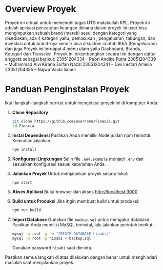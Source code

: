 # Overview Proyek 
Proyek ini dibuat untuk memenuhi tugas UTS matakuliah RPL. Proyek ini adalah aplikasi pencatatan keungan dimana dalam proyek ini user bisa menginputkan sebuah brand (merek) sesui dengan kategori yang disediakan, ada 4 kategori yaitu, pemasukan , pengeluaran, tabungan, dan investasi untuk brand-nya sendiri bisa dikustom contoh IKEA (Pengeluaran) dan juga Proyek ini terdapat 4 menu utam yaitu Dashboard, Brands, Kategori dan Transaksi.
Proyek ini dikembangkan secara tim dengan daftar anggota sebagai berikut:
23051204334 - Pebri Andika Putra 
23051204339 – Muhammad Alvi Kirana Zulfan Nazal 
23051204341 – Dwi Lestari Amelia 
23051204355 – Najwa Vaida Isnani 

# Panduan Penginstalan Proyek
Ikuti langkah-langkah berikut untuk menginstal proyek ini di komputer Anda:

1. **Clone Repository**
    ```bash
    git clone https://github.com/username/Finacia.git
    cd Finacia
    ```

2. **Instal Dependensi**
    Pastikan Anda memiliki Node.js dan npm terinstal. Kemudian jalankan:
    ```bash
    npm install
    ```

3. **Konfigurasi Lingkungan**
    Salin file `.env.example` menjadi `.env` dan sesuaikan konfigurasi sesuai kebutuhan Anda.

4. **Jalankan Proyek**
    Untuk menjalankan proyek secara lokal:
    ```bash
    npm start
    ```

5. **Akses Aplikasi**
    Buka browser dan akses [http://localhost:3000](http://localhost:3000).

6. **Build untuk Produksi**
    Jika ingin membuat build untuk produksi:
    ```bash
    npm run build
    ```

7. **Import Database**
    Gunakan file `backup.sql` untuk mengatur database. Pastikan Anda memiliki MySQL terinstal, lalu jalankan perintah berikut:
    ```bash
    mysql -u root -p -e "CREATE DATABASE hisabi;"
    mysql -u root -p hisabi < backup.sql
    ```
    Gunakan password `hisabi` saat diminta.

Pastikan semua langkah di atas dilakukan dengan benar untuk menghindari masalah saat menjalankan proyek.
